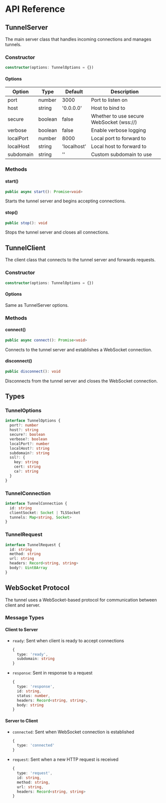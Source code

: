 # API Reference

## TunnelServer

The main server class that handles incoming connections and manages tunnels.

### Constructor

```typescript
constructor(options: TunnelOptions = {})
```

#### Options

| Option | Type | Default | Description |
|--------|------|---------|-------------|
| port | number | 3000 | Port to listen on |
| host | string | '0.0.0.0' | Host to bind to |
| secure | boolean | false | Whether to use secure WebSocket (wss://) |
| verbose | boolean | false | Enable verbose logging |
| localPort | number | 8000 | Local port to forward to |
| localHost | string | 'localhost' | Local host to forward to |
| subdomain | string | '' | Custom subdomain to use |

### Methods

#### start()

```typescript
public async start(): Promise<void>
```

Starts the tunnel server and begins accepting connections.

#### stop()

```typescript
public stop(): void
```

Stops the tunnel server and closes all connections.

## TunnelClient

The client class that connects to the tunnel server and forwards requests.

### Constructor

```typescript
constructor(options: TunnelOptions = {})
```

#### Options

Same as TunnelServer options.

### Methods

#### connect()

```typescript
public async connect(): Promise<void>
```

Connects to the tunnel server and establishes a WebSocket connection.

#### disconnect()

```typescript
public disconnect(): void
```

Disconnects from the tunnel server and closes the WebSocket connection.

## Types

### TunnelOptions

```typescript
interface TunnelOptions {
  port?: number
  host?: string
  secure?: boolean
  verbose?: boolean
  localPort?: number
  localHost?: string
  subdomain?: string
  ssl?: {
    key: string
    cert: string
    ca?: string
  }
}
```

### TunnelConnection

```typescript
interface TunnelConnection {
  id: string
  clientSocket: Socket | TLSSocket
  tunnels: Map<string, Socket>
}
```

### TunnelRequest

```typescript
interface TunnelRequest {
  id: string
  method: string
  url: string
  headers: Record<string, string>
  body?: Uint8Array
}
```

## WebSocket Protocol

The tunnel uses a WebSocket-based protocol for communication between client and server.

### Message Types

#### Client to Server

- `ready`: Sent when client is ready to accept connections

  ```typescript
  {
    type: 'ready',
    subdomain: string
  }
  ```

- `response`: Sent in response to a request

  ```typescript
  {
    type: 'response',
    id: string,
    status: number,
    headers: Record<string, string>,
    body: string
  }
  ```

#### Server to Client

- `connected`: Sent when WebSocket connection is established

  ```typescript
  {
    type: 'connected'
  }
  ```

- `request`: Sent when a new HTTP request is received

  ```typescript
  {
    type: 'request',
    id: string,
    method: string,
    url: string,
    headers: Record<string, string>
  }
  ```
